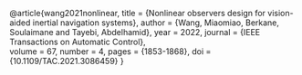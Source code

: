 @article{wang2021nonlinear,
	title        = {Nonlinear observers design for vision-aided inertial navigation systems},
	author       = {Wang, Miaomiao, Berkane, Soulaimane and Tayebi, Abdelhamid},
	year         = 2022,
	journal      = {IEEE Transactions on Automatic Control},	
	volume       = 67,
	number       = 4,
	pages        = {1853-1868},
	doi          = {10.1109/TAC.2021.3086459}
}